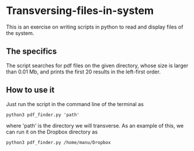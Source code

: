 # Transversing-files-in-system
This is an exercise on writing scripts in python to read and display files of the system.

## The specifics

The script searches for pdf files on the given directory, whose size is larger than 0.01 Mb, and prints the first 20 results in the left-first order.

## How to use it

Just run the script in the command line of the terminal as

`python3 pdf_finder.py 'path'`

where 'path' is the directory we will transverse. As an example of this, we can run it on the Dropbox directory as

`python3 pdf_finder.py /home/manu/Dropbox`
